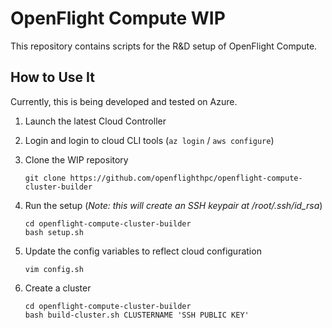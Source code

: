 # OpenFlight Compute WIP

This repository contains scripts for the R&D setup of OpenFlight Compute.

## How to Use It

Currently, this is being developed and tested on Azure.

1. Launch the latest Cloud Controller

2. Login and login to cloud CLI tools (`az login` / `aws configure`)

3. Clone the WIP repository

    ```
    git clone https://github.com/openflighthpc/openflight-compute-cluster-builder
    ```

4. Run the setup (*Note: this will create an SSH keypair at /root/.ssh/id_rsa*)

    ```
    cd openflight-compute-cluster-builder
    bash setup.sh
    ```

5. Update the config variables to reflect cloud configuration

   ```
   vim config.sh
   ```

5. Create a cluster

    ```
    cd openflight-compute-cluster-builder
    bash build-cluster.sh CLUSTERNAME 'SSH PUBLIC KEY'
    ```

